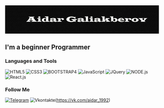 ![Header](https://github.com/AidarGaliakberov/AidarGaliakberov/blob/main/assets/header.png)

## I'm a beginner Programmer

### Languages and Tools

![HTML5](https://img.shields.io/badge/-HTML5-090909?style=for-the-badge&logo=html5&logoColor=47C5FB)
![CSS3](https://img.shields.io/badge/-CSS3-090909?style=for-the-badge&logo=css3&logoColor=47C5FB)
![BOOTSTRAP4](https://img.shields.io/badge/-BOOTSTRAP4-090909?style=for-the-badge&logo=bootstrap&logoColor=47C5FB)
![JavaScript](https://img.shields.io/badge/-JavaScript-090909?style=for-the-badge&logo=javascript&logoColor=47C5FB)
![JQuery](https://img.shields.io/badge/-JQuery-090909?style=for-the-badge&logo=jquery&logoColor=47C5FB)
![NODE.js](https://img.shields.io/badge/-NODE.js-090909?style=for-the-badge&logo=node.js&logoColor=47C5FB)
![React.js](https://img.shields.io/badge/-React.js-090909?style=for-the-badge&logo=react&logoColor=47C5FB)

### Follow Me
[![Telegram](https://img.shields.io/badge/-Telegram-090909?style=for-the-badge&logo=telegram&logoColor=27A0D9)](https://t.me/aidar_galiakberov)
![Vkontakte](https://img.shields.io/badge/-Vkontakte-090909?style=for-the-badge&logo=vk&logoColor=4F7DB3)(https://vk.com/aidar_1992)